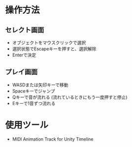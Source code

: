# 操作方法  
## セレクト画面  
* オブジェクトをマウスクリックで選択  
* 選択状態でEscapeキーを押すと、選択解除  
* Enterで決定  

## プレイ画面  
* WASDまたは矢印キーで移動  
* Spaceキーでジャンプ  
* Qキーで音が流れる (流れているときにもう一度押すと停止)  
* Eキーで1音ずつ流れる

# 使用ツール
* MIDI Animation Track for Unity Timeline

